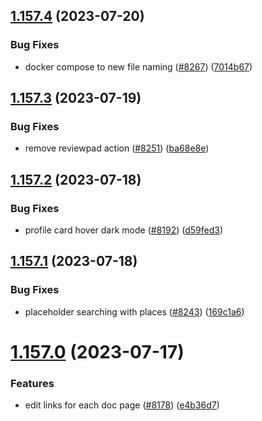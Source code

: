 ## [1.157.4](https://github.com/EddieHubCommunity/LinkFree/compare/v1.157.3...v1.157.4) (2023-07-20)


### Bug Fixes

* docker compose to new file naming ([#8267](https://github.com/EddieHubCommunity/LinkFree/issues/8267)) ([7014b67](https://github.com/EddieHubCommunity/LinkFree/commit/7014b676e671bb8e988b1b06a844b38266d26671))



## [1.157.3](https://github.com/EddieHubCommunity/LinkFree/compare/v1.157.2...v1.157.3) (2023-07-19)


### Bug Fixes

* remove reviewpad action ([#8251](https://github.com/EddieHubCommunity/LinkFree/issues/8251)) ([ba68e8e](https://github.com/EddieHubCommunity/LinkFree/commit/ba68e8ec1eb07a8d1b12064969cfee1fcb17f96b))



## [1.157.2](https://github.com/EddieHubCommunity/LinkFree/compare/v1.157.1...v1.157.2) (2023-07-18)


### Bug Fixes

* profile card hover dark mode ([#8192](https://github.com/EddieHubCommunity/LinkFree/issues/8192)) ([d59fed3](https://github.com/EddieHubCommunity/LinkFree/commit/d59fed382ef3dd9ec5b93f4a3103f8e5e05cf17e))



## [1.157.1](https://github.com/EddieHubCommunity/LinkFree/compare/v1.157.0...v1.157.1) (2023-07-18)


### Bug Fixes

* placeholder searching with places ([#8243](https://github.com/EddieHubCommunity/LinkFree/issues/8243)) ([169c1a6](https://github.com/EddieHubCommunity/LinkFree/commit/169c1a60893519c48e4e7fe68664883920909170))



# [1.157.0](https://github.com/EddieHubCommunity/LinkFree/compare/v1.156.4...v1.157.0) (2023-07-17)


### Features

* edit links for each doc page ([#8178](https://github.com/EddieHubCommunity/LinkFree/issues/8178)) ([e4b36d7](https://github.com/EddieHubCommunity/LinkFree/commit/e4b36d7ea282d3ca780c5e1463d3221aac51ed59))



